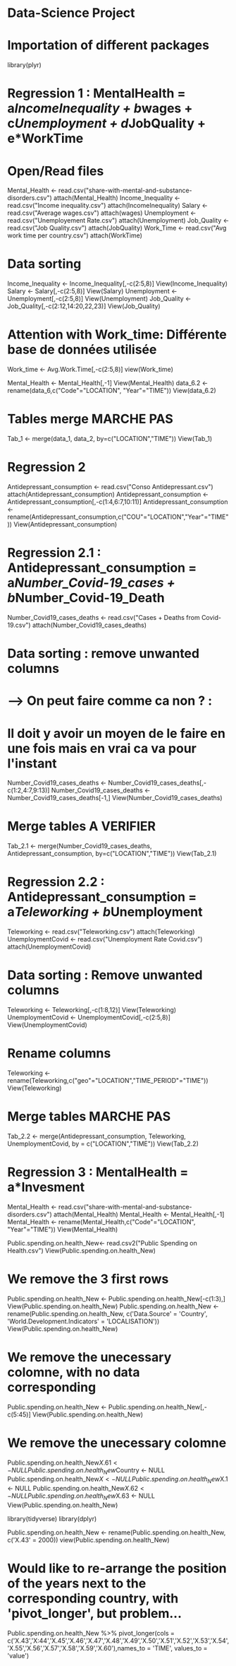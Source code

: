# Data-Science Project

# Importation of different packages

library(plyr)

# Regression 1 : MentalHealth = a*IncomeInequality + b*wages + c*Unemployment + d*JobQuality + e*WorkTime

# Open/Read files

Mental_Health <- read.csv("share-with-mental-and-substance-disorders.csv")
attach(Mental_Health)
Income_Inequality <- read.csv("Income inequality.csv")
attach(IncomeInequality)
Salary <- read.csv("Average wages.csv")
attach(wages)
Unemployment <- read.csv("Unemployement Rate.csv")
attach(Unemployment)
Job_Quality <- read.csv("Job Quality.csv")
attach(JobQuality)
Work_Time <- read.csv("Avg work time per country.csv")
attach(WorkTime)

# Data sorting 

Income_Inequality <- Income_Inequality[,-c(2:5,8)]
View(Income_Inequality)
Salary <- Salary[,-c(2:5,8)]
View(Salary)
Unemployment <- Unemployment[,-c(2:5,8)]
View(Unemployment)
Job_Quality <- Job_Quality[,-c(2:12,14:20,22,23)]
View(Job_Quality)

# Attention with Work_time: Différente base de données utilisée
Work_time <- Avg.Work.Time[,-c(2:5,8)]
view(Work_time)


Mental_Health <- Mental_Health[,-1]
View(Mental_Health)
data_6.2 <- rename(data_6,c("Code"="LOCATION", "Year"="TIME"))
View(data_6.2)

# Tables merge MARCHE PAS
Tab_1 <- merge(data_1, data_2, by=c("LOCATION","TIME"))
View(Tab_1)






# Regression 2 

Antidepressant_consumption <- read.csv("Conso Antidepressant.csv")
attach(Antidepressant_consumption)
Antidepressant_consumption <- Antidepressant_consumption[,-c(1:4,6:7,10:11)]
Antidepressant_consumption <- rename(Antidepressant_consumption,c("COU"="LOCATION","Year"="TIME"))
View(Antidepressant_consumption)


# Regression 2.1 : Antidepressant_consumption = a*Number_Covid-19_cases + b*Number_Covid-19_Death

Number_Covid19_cases_deaths <- read.csv("Cases + Deaths from Covid-19.csv")
attach(Number_Covid19_cases_deaths)

# Data sorting : remove unwanted columns

# --> On peut faire comme ca non ?  : 
# Il doit y avoir un moyen de le faire en une fois mais en vrai ca va pour l'instant 
Number_Covid19_cases_deaths <- Number_Covid19_cases_deaths[,-c(1:2,4:7,9:13)]
Number_Covid19_cases_deaths <- Number_Covid19_cases_deaths[-1,]
View(Number_Covid19_cases_deaths)


# Merge tables A VERIFIER
Tab_2.1 <- merge(Number_Covid19_cases_deaths, Antidepressant_consumption, by=c("LOCATION","TIME"))
View(Tab_2.1)



# Regression 2.2 : Antidepressant_consumption = a*Teleworking + b*Unemployment

Teleworking <- read.csv("Teleworking.csv")
attach(Teleworking)
UnemploymentCovid <- read.csv("Unemployment Rate Covid.csv")
attach(UnemploymentCovid)

# Data sorting : Remove unwanted columns 
Teleworking <- Teleworking[,-c(1:8,12)]
View(Teleworking)
UnemploymentCovid <- UnemploymentCovid[,-c(2:5,8)]
View(UnemploymentCovid)

# Rename columns 
Teleworking <- rename(Teleworking,c("geo"="LOCATION","TIME_PERIOD"="TIME"))
View(Teleworking)

# Merge tables MARCHE PAS 
Tab_2.2 <- merge(Antidepressant_consumption, Teleworking, UnemploymentCovid, by = c("LOCATION","TIME"))
View(Tab_2.2)





# Regression 3 : MentalHealth = a*Invesment 

Mental_Health <- read.csv("share-with-mental-and-substance-disorders.csv")
attach(Mental_Health)
Mental_Health <- Mental_Health[,-1]
Mental_Health <- rename(Mental_Health,c("Code"="LOCATION", "Year"="TIME"))
View(Mental_Health)

Public.spending.on.health_New<- read.csv2("Public Spending on Health.csv")
View(Public.spending.on.health_New)

# We remove the 3 first rows

Public.spending.on.health_New <- Public.spending.on.health_New[-c(1:3),]
View(Public.spending.on.health_New)
Public.spending.on.health_New <- rename(Public.spending.on.health_New, c('Data.Source' = 'Country', 'World.Development.Indicators' = 'LOCALISATION'))
View(Public.spending.on.health_New)

# We remove the unecessary colomne, with no data corresponding

Public.spending.on.health_New <- Public.spending.on.health_New[,-c(5:45)]
View(Public.spending.on.health_New)

# We remove the unecessary colomne 

Public.spending.on.health_New$X.61 <- NULL
Public.spending.on.health_New$Country <- NULL
Public.spending.on.health_New$X <- NULL
Public.spending.on.health_New$X.1 <- NULL
Public.spending.on.health_New$X.62 <- NULL
Public.spending.on.health_New$X.63 <- NULL
View(Public.spending.on.health_New)

library(tidyverse)
library(dplyr)

Public.spending.on.health_New <- rename(Public.spending.on.health_New, c('X.43' = 2000))
view(Public.spending.on.health_New)

# Would like to re-arrange the position of the years next to the corresponding country, with 'pivot_longer', but problem...

Public.spending.on.health_New %>% pivot_longer(cols
= c('X.43','X:44','X.45','X.46','X.47','X.48','X.49','X.50','X.51','X.52','X.53','X.54','X.55','X.56','X.57','X.58','X.59','X.60'),names_to = 'TIME', values_to = 'value')




